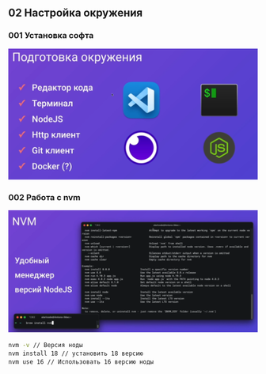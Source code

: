 ## 02 Настройка окружения

### 001 Установка софта

![](_png/6478a052f72894656b0f52d832353949.png)

### 002 Работа с nvm

![](_png/5e206f35054488340c746cad83444d88.png)

```bash
nvm -v // Версия ноды
nvm install 18 // установить 18 версию
nvm use 16 // Использовать 16 версию ноды
```
